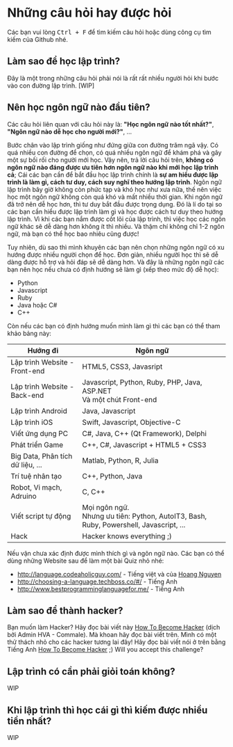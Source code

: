 # Những câu hỏi hay được hỏi

Các bạn vui lòng <kbd>Ctrl + F</kbd> để tìm kiếm câu hỏi hoặc dùng công cụ tìm kiếm của Github nhé.

## Làm sao để học lập trình?
Đây là một trong những câu hỏi phải nói là rất rất nhiều người hỏi khi bước vào con đường lập trình. [WIP]

## Nên học ngôn ngữ nào đầu tiên?
Các câu hỏi liên quan với câu hỏi này là: **"Học ngôn ngữ nào tốt nhất?"**, **"Ngôn ngữ nào dễ học cho người mới?"**, ...

Bước chân vào lập trình giống như đứng giữa con đường trăm ngã vậy. Có quá nhiều con đường để chọn, có quá nhiều ngôn ngữ để khám phá và gây một sự bối rối cho người mới học. Vậy nên, trả lời câu hỏi trên, **không có ngôn ngữ nào đáng được ưu tiên hơn ngôn ngữ nào khi mới học lập trình cả**; Cái các bạn cần để bắt đầu học lập trình chính là **sự am hiểu được lập trình là làm gì, cách tư duy, cách suy nghĩ theo hướng lập trình**. Ngôn ngữ lập trình bây giờ không còn phức tạp và khó học như xưa nữa, thế nên việc học một ngôn ngữ không còn quá khó và mất nhiều thời gian. Khi ngôn ngữ đã trở nên dễ học hơn, thì tư duy bắt đầu được trọng dụng. Đó là lí do tại so các bạn cần hiểu được lập trình làm gì và học được cách tư duy theo hướng lập trình. Vì khi các bạn nắm được cốt lõi của lập trình, thì việc học các ngôn ngữ khác sẽ dễ dàng hơn không ít thì nhiều. Và thậm chí không chỉ 1-2 ngôn ngữ, mà bạn có thể học bao nhiêu cũng được!

Tuy nhiên, dù sao thì mình khuyên các bạn nên chọn những ngôn ngữ có xu hướng được nhiều người chọn để học. Đơn giản, nhiều người học thì sẽ dễ dàng được hỗ trợ và hỏi đáp sẽ dễ dàng hơn. Và đây là những ngôn ngữ các bạn nên học nếu chưa có định hướng sẽ làm gì (xếp theo mức độ dễ học): 

- Python 
- Javascript
- Ruby
- Java hoặc C#
- C++

Còn nếu các bạn có định hướng muốn mình làm gì thì các bạn có thể tham khảo bảng này:

Hướng đi | Ngôn ngữ
--- | ---
Lập trình Website - Front-end | HTML5, CSS3, Javasript
Lập trình Website - Back-end | Javascript, Python, Ruby, PHP, Java, ASP.NET<br/>Và một chút Front-end
Lập trình Android | Java, Javascript
Lập trình iOS | Swift, Javascript, Objective-C
Viết ứng dụng PC | C#, Java, C++ (Qt Framework), Delphi
Phát triển Game | C++, C#, Javascript + HTML5 + CSS3
Big Data, Phân tích dữ liệu, ... | Matlab, Python, R, Julia
Trí tuệ nhân tạo | C++, Python, Java
Robot, Vi mạch, Adruino | C, C++
Viết script tự động | Mọi ngôn ngữ. <br />Nhưng ưu tiên: Python, AutoIT3, Bash, Ruby, Powershell, Javascript, ...
Hack | Hacker knows everything ;)

Nếu vận chưa xác định được mình thích gì và ngôn ngữ nào. Các bạn có thể dùng những Website sau để làm một bài Quiz nhỏ nhé:
- http://language.codeaholicguy.com/ - Tiếng việt và của [Hoang Nguyen](https://daynhauhoc.com/users/codeaholicguy/activity)
- http://choosing-a-language.techboss.co/#/ - Tiếng Anh
- http://www.bestprogramminglanguagefor.me/ - Tiếng Anh

## Làm sao để thành hacker?
Bạn muốn làm Hacker? Hãy đọc bài viết này [How To Become Hacker](https://junookyo.blogspot.com/2012/12/bai-dich-how-to-become-hacker-1.html) (dịch bởi Admin HVA - Commale). Mà khoan hãy đọc bài viết trên. Mình có một thử thách nhỏ cho các hacker tương lai đây! Hãy đọc bài viết nói ở trên bằng Tiếng Anh [How To Become Hacker](http://www.catb.org/esr/faqs/hacker-howto.html) ;) Will you accept this challenge?

## Lập trình có cần phải giỏi toán không?
WIP
## Khi lập trình thì học cái gì thì kiếm được nhiều tiền nhất?
WIP
